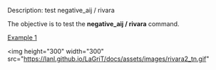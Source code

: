  Description: test negative\_aij / rivara

The objective is to test the **negative\_aij / rivara** command.

[Example 1](description_rivara.md)

<img height="300" width="300" src="https://lanl.github.io/LaGriT/docs/assets/images/rivara2_tn.gif"
